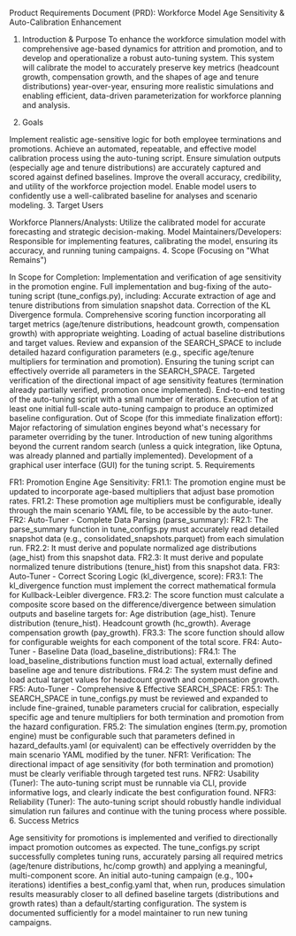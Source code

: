 Product Requirements Document (PRD): Workforce Model Age Sensitivity & Auto-Calibration Enhancement
1. Introduction & Purpose
To enhance the workforce simulation model with comprehensive age-based dynamics for attrition and promotion, and to develop and operationalize a robust auto-tuning system. This system will calibrate the model to accurately preserve key metrics (headcount growth, compensation growth, and the shapes of age and tenure distributions) year-over-year, ensuring more realistic simulations and enabling efficient, data-driven parameterization for workforce planning and analysis.

2. Goals

Implement realistic age-sensitive logic for both employee terminations and promotions.
Achieve an automated, repeatable, and effective model calibration process using the auto-tuning script.
Ensure simulation outputs (especially age and tenure distributions) are accurately captured and scored against defined baselines.
Improve the overall accuracy, credibility, and utility of the workforce projection model.
Enable model users to confidently use a well-calibrated baseline for analyses and scenario modeling.
3. Target Users

Workforce Planners/Analysts: Utilize the calibrated model for accurate forecasting and strategic decision-making.
Model Maintainers/Developers: Responsible for implementing features, calibrating the model, ensuring its accuracy, and running tuning campaigns.
4. Scope (Focusing on "What Remains")

In Scope for Completion:
Implementation and verification of age sensitivity in the promotion engine.
Full implementation and bug-fixing of the auto-tuning script (tune_configs.py), including:
Accurate extraction of age and tenure distributions from simulation snapshot data.
Correction of the KL Divergence formula.
Comprehensive scoring function incorporating all target metrics (age/tenure distributions, headcount growth, compensation growth) with appropriate weighting.
Loading of actual baseline distributions and target values.
Review and expansion of the SEARCH_SPACE to include detailed hazard configuration parameters (e.g., specific age/tenure multipliers for termination and promotion).
Ensuring the tuning script can effectively override all parameters in the SEARCH_SPACE.
Targeted verification of the directional impact of age sensitivity features (termination already partially verified, promotion once implemented).
End-to-end testing of the auto-tuning script with a small number of iterations.
Execution of at least one initial full-scale auto-tuning campaign to produce an optimized baseline configuration.
Out of Scope (for this immediate finalization effort):
Major refactoring of simulation engines beyond what's necessary for parameter overriding by the tuner.
Introduction of new tuning algorithms beyond the current random search (unless a quick integration, like Optuna, was already planned and partially implemented).
Development of a graphical user interface (GUI) for the tuning script.
5. Requirements

FR1: Promotion Engine Age Sensitivity:
FR1.1: The promotion engine must be updated to incorporate age-based multipliers that adjust base promotion rates.
FR1.2: These promotion age multipliers must be configurable, ideally through the main scenario YAML file, to be accessible by the auto-tuner.
FR2: Auto-Tuner - Complete Data Parsing (parse_summary):
FR2.1: The parse_summary function in tune_configs.py must accurately read detailed snapshot data (e.g., consolidated_snapshots.parquet) from each simulation run.
FR2.2: It must derive and populate normalized age distributions (age_hist) from this snapshot data.
FR2.3: It must derive and populate normalized tenure distributions (tenure_hist) from this snapshot data.
FR3: Auto-Tuner - Correct Scoring Logic (kl_divergence, score):
FR3.1: The kl_divergence function must implement the correct mathematical formula for Kullback-Leibler divergence.
FR3.2: The score function must calculate a composite score based on the difference/divergence between simulation outputs and baseline targets for:
Age distribution (age_hist).
Tenure distribution (tenure_hist).
Headcount growth (hc_growth).
Average compensation growth (pay_growth).
FR3.3: The score function should allow for configurable weights for each component of the total score.
FR4: Auto-Tuner - Baseline Data (load_baseline_distributions):
FR4.1: The load_baseline_distributions function must load actual, externally defined baseline age and tenure distributions.
FR4.2: The system must define and load actual target values for headcount growth and compensation growth.
FR5: Auto-Tuner - Comprehensive & Effective SEARCH_SPACE:
FR5.1: The SEARCH_SPACE in tune_configs.py must be reviewed and expanded to include fine-grained, tunable parameters crucial for calibration, especially specific age and tenure multipliers for both termination and promotion from the hazard configuration.
FR5.2: The simulation engines (term.py, promotion engine) must be configurable such that parameters defined in hazard_defaults.yaml (or equivalent) can be effectively overridden by the main scenario YAML modified by the tuner.
NFR1: Verification: The directional impact of age sensitivity (for both termination and promotion) must be clearly verifiable through targeted test runs.
NFR2: Usability (Tuner): The auto-tuning script must be runnable via CLI, provide informative logs, and clearly indicate the best configuration found.
NFR3: Reliability (Tuner): The auto-tuning script should robustly handle individual simulation run failures and continue with the tuning process where possible.
6. Success Metrics

Age sensitivity for promotions is implemented and verified to directionally impact promotion outcomes as expected.
The tune_configs.py script successfully completes tuning runs, accurately parsing all required metrics (age/tenure distributions, hc/comp growth) and applying a meaningful, multi-component score.
An initial auto-tuning campaign (e.g., 100+ iterations) identifies a best_config.yaml that, when run, produces simulation results measurably closer to all defined baseline targets (distributions and growth rates) than a default/starting configuration.
The system is documented sufficiently for a model maintainer to run new tuning campaigns.